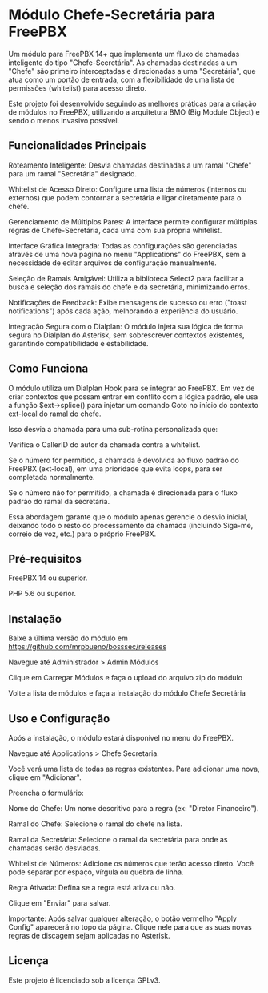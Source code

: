 # Módulo Chefe-Secretária para FreePBX
Um módulo para FreePBX 14+ que implementa um fluxo de chamadas inteligente do tipo "Chefe-Secretária". As chamadas destinadas a um "Chefe" são primeiro interceptadas e direcionadas a uma "Secretária", que atua como um portão de entrada, com a flexibilidade de uma lista de permissões (whitelist) para acesso direto.

Este projeto foi desenvolvido seguindo as melhores práticas para a criação de módulos no FreePBX, utilizando a arquitetura BMO (Big Module Object)  e sendo o menos invasivo possível.

## Funcionalidades Principais
Roteamento Inteligente: Desvia chamadas destinadas a um ramal "Chefe" para um ramal "Secretária" designado.

Whitelist de Acesso Direto: Configure uma lista de números (internos ou externos) que podem contornar a secretária e ligar diretamente para o chefe.

Gerenciamento de Múltiplos Pares: A interface permite configurar múltiplas regras de Chefe-Secretária, cada uma com sua própria whitelist.

Interface Gráfica Integrada: Todas as configurações são gerenciadas através de uma nova página no menu "Applications" do FreePBX, sem a necessidade de editar arquivos de configuração manualmente.

Seleção de Ramais Amigável: Utiliza a biblioteca Select2 para facilitar a busca e seleção dos ramais do chefe e da secretária, minimizando erros.

Notificações de Feedback: Exibe mensagens de sucesso ou erro ("toast notifications") após cada ação, melhorando a experiência do usuário.

Integração Segura com o Dialplan: O módulo injeta sua lógica de forma segura no Dialplan do Asterisk, sem sobrescrever contextos existentes, garantindo compatibilidade e estabilidade.

## Como Funciona
O módulo utiliza um Dialplan Hook para se integrar ao FreePBX. Em vez de criar contextos que possam entrar em conflito com a lógica padrão, ele usa a função $ext->splice()  para injetar um comando Goto no início do contexto ext-local do ramal do chefe.

Isso desvia a chamada para uma sub-rotina personalizada que:

Verifica o CallerID do autor da chamada contra a whitelist.

Se o número for permitido, a chamada é devolvida ao fluxo padrão do FreePBX (ext-local), em uma prioridade que evita loops, para ser completada normalmente.

Se o número não for permitido, a chamada é direcionada para o fluxo padrão do ramal da secretária.

Essa abordagem garante que o módulo apenas gerencie o desvio inicial, deixando todo o resto do processamento da chamada (incluindo Siga-me, correio de voz, etc.) para o próprio FreePBX.

## Pré-requisitos

FreePBX 14 ou superior.

PHP 5.6 ou superior.

## Instalação
Baixe a última versão do módulo em https://github.com/mrpbueno/bosssec/releases

Navegue até Administrador > Admin Módulos

Clique em Carregar Módulos e faça o upload do arquivo zip do módulo

Volte a lista de módulos e faça a instalação do módulo Chefe Secretária

## Uso e Configuração
Após a instalação, o módulo estará disponível no menu do FreePBX.

Navegue até Applications > Chefe Secretaria.

Você verá uma lista de todas as regras existentes. Para adicionar uma nova, clique em "Adicionar".

Preencha o formulário:

Nome do Chefe: Um nome descritivo para a regra (ex: "Diretor Financeiro").

Ramal do Chefe: Selecione o ramal do chefe na lista.

Ramal da Secretária: Selecione o ramal da secretária para onde as chamadas serão desviadas.

Whitelist de Números: Adicione os números que terão acesso direto. Você pode separar por espaço, vírgula ou quebra de linha.

Regra Ativada: Defina se a regra está ativa ou não.

Clique em "Enviar" para salvar.

Importante: Após salvar qualquer alteração, o botão vermelho "Apply Config" aparecerá no topo da página. Clique nele para que as suas novas regras de discagem sejam aplicadas no Asterisk.

## Licença
Este projeto é licenciado sob a licença GPLv3.
